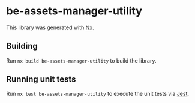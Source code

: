 # be-assets-manager-utility

This library was generated with [Nx](https://nx.dev).

## Building

Run `nx build be-assets-manager-utility` to build the library.

## Running unit tests

Run `nx test be-assets-manager-utility` to execute the unit tests via [Jest](https://jestjs.io).
